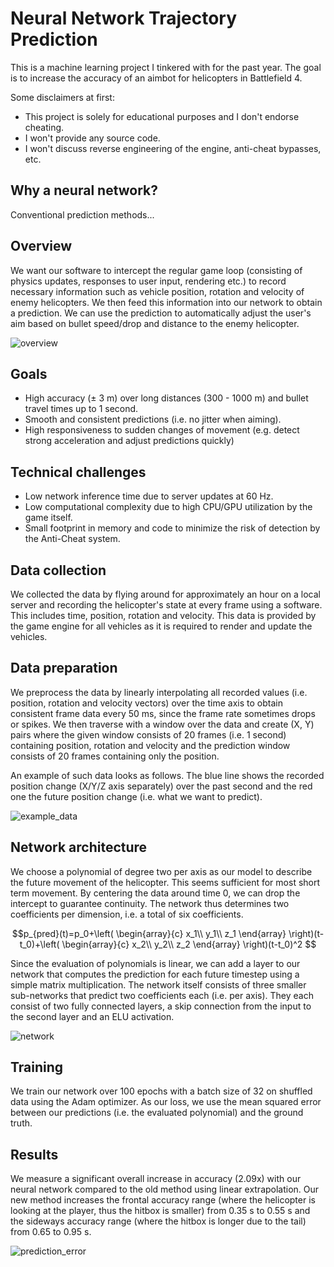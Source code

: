 # Neural Network Trajectory Prediction
This is a machine learning project I tinkered with for the past year. The goal is to increase the accuracy of an aimbot for helicopters in Battlefield 4.

Some disclaimers at first:
- This project is solely for educational purposes and I don't endorse cheating.
- I won't provide any source code.
- I won't discuss reverse engineering of the engine, anti-cheat bypasses, etc.

## Why a neural network?
Conventional prediction methods...

## Overview

We want our software to intercept the regular game loop (consisting of physics updates, responses to user input, rendering etc.) to record necessary information such as vehicle position, rotation and velocity of enemy helicopters. We then feed this information into our network to obtain a prediction. We can use the prediction to automatically adjust the user's aim based on bullet speed/drop and distance to the enemy helicopter.

![overview](https://user-images.githubusercontent.com/79590619/173553307-e212fe6d-dd82-415e-a120-e70a2e524bb3.png)

## Goals
- High accuracy (± 3 m) over long distances (300 - 1000 m) and bullet travel times up to 1 second.
- Smooth and consistent predictions (i.e. no jitter when aiming).
- High responsiveness to sudden changes of movement (e.g. detect strong acceleration and adjust predictions quickly)

## Technical challenges
- Low network inference time due to server updates at 60 Hz.
- Low computational complexity due to high CPU/GPU utilization by the game itself.
- Small footprint in memory and code to minimize the risk of detection by the Anti-Cheat system.

## Data collection
We collected the data by flying around for approximately an hour on a local server and recording the helicopter's state at every frame using a software. This includes time, position, rotation and velocity. This data is provided by the game engine for all vehicles as it is required to render and update the vehicles.

## Data preparation
We preprocess the data by linearly interpolating all recorded values (i.e. position, rotation and velocity vectors) over the time axis to obtain consistent frame data every 50 ms, since the frame rate sometimes drops or spikes. We then traverse with a window over the data and create (X, Y) pairs where the given window consists of 20 frames (i.e. 1 second) containing position, rotation and velocity and the prediction window consists of 20 frames containing only the position.

An example of such data looks as follows. The blue line shows the recorded position change (X/Y/Z axis separately) over the past second and the red one the future position change (i.e. what we want to predict).

![example_data](https://user-images.githubusercontent.com/79590619/173551848-34deb616-4198-4816-8772-2bd2124ff18d.png)

## Network architecture

We choose a polynomial of degree two per axis as our model to describe the future movement of the helicopter. This seems sufficient for most short term movement. By centering the data around time 0, we can drop the intercept to guarantee continuity. The network thus determines two coefficients per dimension, i.e. a total of six coefficients.

$$p_{pred}(t)=p_0+\left(
\begin{array}{c}
x_1\\
y_1\\
z_1
\end{array}
\right)(t-t_0)+\left(
\begin{array}{c}
x_2\\
y_2\\
z_2
\end{array}
\right)(t-t_0)^2
$$

Since the evaluation of polynomials is linear, we can add a layer to our network that computes the prediction for each future timestep using a simple matrix multiplication. The network itself consists of three smaller sub-networks that predict two coefficients each (i.e. per axis). They each consist of two fully connected layers, a skip connection from the input to the second layer and an ELU activation.

![network](https://user-images.githubusercontent.com/79590619/173553347-a812efc5-1f65-4b7e-9667-04958d857d87.png)

## Training

We train our network over 100 epochs with a batch size of 32 on shuffled data using the Adam optimizer. As our loss, we use the mean squared error between our predictions (i.e. the evaluated polynomial) and the ground truth.

## Results

We measure a significant overall increase in accuracy (2.09x) with our neural network compared to the old method using linear extrapolation. Our new method increases the frontal accuracy range (where the helicopter is looking at the player, thus the hitbox is smaller) from 0.35 s to 0.55 s and the sideways accuracy range (where the hitbox is longer due to the tail) from 0.65 to 0.95 s.

![prediction_error](https://user-images.githubusercontent.com/79590619/173598826-9e08ea87-1fbc-4b1f-83ec-b95414e94dba.png)
